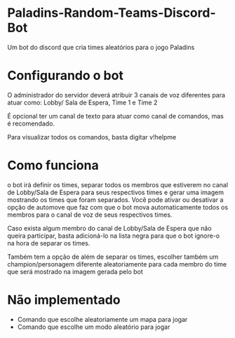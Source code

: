 # Paladins-Random-Teams-Discord-Bot
Um bot do discord que cria times aleatórios para o jogo Paladins

# Configurando o bot
O administrador do servidor deverá atribuir 3 canais de voz diferentes para atuar como: Lobby/ Sala de Espera, Time 1 e Time 2

É opcional ter um canal de texto para atuar como canal de comandos, mas é recomendado.

Para visualizar todos os comandos, basta digitar v!helpme


# Como funciona
o bot irá definir os times, separar todos os membros que estiverem no canal de Lobby/Sala de Espera para seus respectivos times e gerar uma imagem mostrando os times que foram separados. 
Você pode ativar ou desativar a opção de automove que faz com que o bot mova automaticamente todos os membros para o canal de voz de seus respectivos times.

Caso exista algum membro do canal de Lobby/Sala de Espera que não queira participar, basta adicioná-lo na lista negra para que o bot ignore-o na hora de separar os times.

Também tem a opção de além de separar os times, escolher também um champion/personagem diferente aleatoriamente para cada membro do time que será mostrado na imagem gerada pelo bot


# Não implementado
 - Comando que escolhe aleatoriamente um mapa para jogar
 - Comando que escolhe um modo aleatório para jogar



